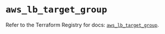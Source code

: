 # `aws_lb_target_group`

Refer to the Terraform Registry for docs: [`aws_lb_target_group`](https://registry.terraform.io/providers/hashicorp/aws/6.5.0/docs/resources/lb_target_group).

